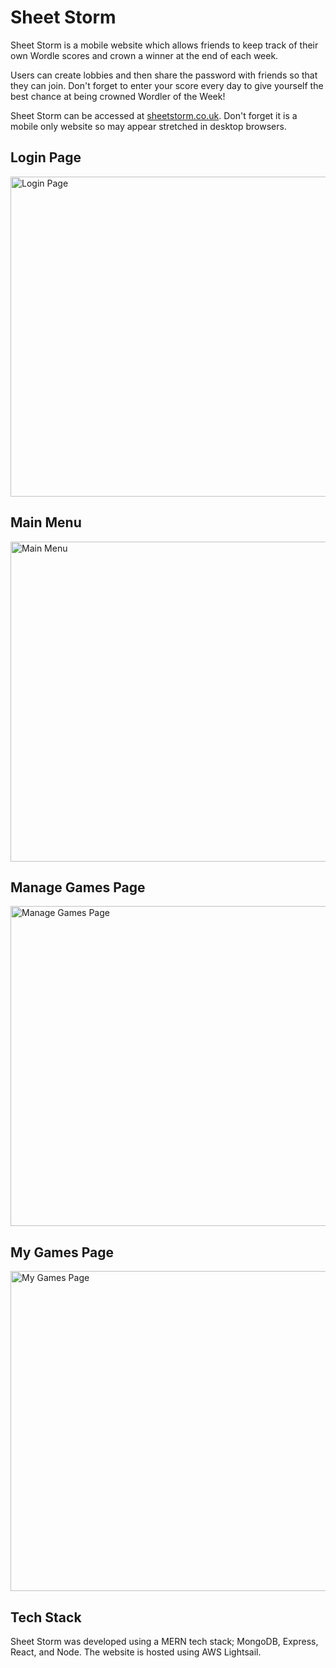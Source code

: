 # Sheet Storm

Sheet Storm is a mobile website which allows friends to keep track of their own Wordle scores and crown a winner at the end of each week.

Users can create lobbies and then share the password with friends so that they can join. Don't forget to enter your score every day to give yourself the best chance at being crowned Wordler of the Week!

Sheet Storm can be accessed at <a href="sheetstorm.co.uk">sheetstorm.co.uk</a>. Don't forget it is a mobile only website so may appear stretched in desktop browsers.

## Login Page

<img src="readme_images/login.jpg" alt="Login Page" width="512"/>

## Main Menu

<img src="readme_images/main-menu.jpg" alt="Main Menu" width="512"/>

## Manage Games Page

<img src="readme_images/manage-games.jpg" alt="Manage Games Page" width="512"/>

## My Games Page

<img src="readme_images/my-games.jpg" alt="My Games Page" width="512"/>

## Tech Stack

Sheet Storm was developed using a MERN tech stack; MongoDB, Express, React, and Node. The website is hosted using AWS Lightsail.
